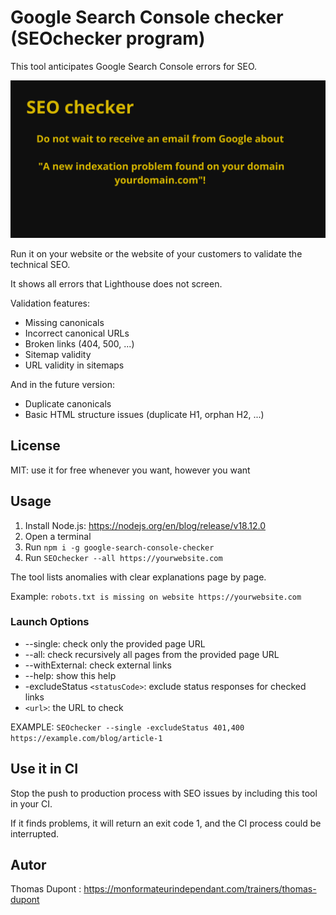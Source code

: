 # Google Search Console checker (SEOchecker program)

This tool anticipates Google Search Console errors for SEO.

![image info](./doc/SEO_checker.png)

Run it on your website or the website of your customers to validate the technical SEO.

It shows all errors that Lighthouse does not screen.

Validation features:
- Missing canonicals
- Incorrect canonical URLs
- Broken links (404, 500, ...)
- Sitemap validity
- URL validity in sitemaps

And in the future version:
- Duplicate canonicals
- Basic HTML structure issues (duplicate H1, orphan H2, ...)

## License

MIT: use it for free whenever you want, however you want

## Usage

1) Install Node.js: https://nodejs.org/en/blog/release/v18.12.0
2) Open a terminal
3) Run `npm i -g google-search-console-checker`
4) Run `SEOchecker --all https://yourwebsite.com`

The tool lists anomalies with clear explanations page by page.

Example: `robots.txt is missing on website https://yourwebsite.com`

### Launch Options

- --single: check only the provided page URL
- --all: check recursively all pages from the provided page URL
- --withExternal: check external links
- --help: show this help
- -excludeStatus `<statusCode>`: exclude status responses for checked links
- `<url>`: the URL to check

EXAMPLE: `SEOchecker --single -excludeStatus 401,400 https://example.com/blog/article-1`

## Use it in CI

Stop the push to production process with SEO issues by including this tool in your CI.

If it finds problems, it will return an exit code 1, and the CI process could be interrupted.

## Autor

Thomas Dupont : https://monformateurindependant.com/trainers/thomas-dupont
